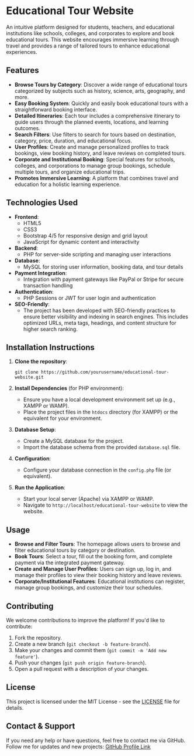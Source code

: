 # Educational Tour Website

An intuitive platform designed for students, teachers, and educational institutions like schools, colleges, and corporates to explore and book educational tours. This website encourages immersive learning through travel and provides a range of tailored tours to enhance educational experiences.

## Features

- **Browse Tours by Category**: Discover a wide range of educational tours categorized by subjects such as history, science, arts, geography, and more.
- **Easy Booking System**: Quickly and easily book educational tours with a straightforward booking interface.
- **Detailed Itineraries**: Each tour includes a comprehensive itinerary to guide users through the planned events, locations, and learning outcomes.
- **Search Filters**: Use filters to search for tours based on destination, category, price, duration, and educational focus.
- **User Profiles**: Create and manage personalized profiles to track bookings, view booking history, and leave reviews on completed tours.
- **Corporate and Institutional Booking**: Special features for schools, colleges, and corporations to manage group bookings, schedule multiple tours, and organize educational trips.
- **Promotes Immersive Learning**: A platform that combines travel and education for a holistic learning experience.

## Technologies Used

- **Frontend**:
  - HTML5
  - CSS3
  - Bootstrap 4/5 for responsive design and grid layout
  - JavaScript for dynamic content and interactivity
- **Backend**:
  - PHP for server-side scripting and managing user interactions
- **Database**:
  - MySQL for storing user information, booking data, and tour details
- **Payment Integration**:
  - Integration with payment gateways like PayPal or Stripe for secure transaction handling
- **Authentication**:
  - PHP Sessions or JWT for user login and authentication
- **SEO-Friendly**:
  - The project has been developed with SEO-friendly practices to ensure better visibility and indexing in search engines. This includes optimized URLs, meta tags, headings, and content structure for higher search ranking.

## Installation Instructions

1. **Clone the repository**:
   ```
   git clone https://github.com/yourusername/educational-tour-website.git
   ```
   
2. **Install Dependencies** (for PHP environment):
   - Ensure you have a local development environment set up (e.g., XAMPP or WAMP).
   - Place the project files in the `htdocs` directory (for XAMPP) or the equivalent for your environment.
   
3. **Database Setup**:
   - Create a MySQL database for the project.
   - Import the database schema from the provided `database.sql` file.
   
4. **Configuration**:
   - Configure your database connection in the `config.php` file (or equivalent).
   
5. **Run the Application**:
   - Start your local server (Apache) via XAMPP or WAMP.
   - Navigate to `http://localhost/educational-tour-website` to view the website.

## Usage

- **Browse and Filter Tours**: The homepage allows users to browse and filter educational tours by category or destination.
- **Book Tours**: Select a tour, fill out the booking form, and complete payment via the integrated payment gateway.
- **Create and Manage User Profiles**: Users can sign up, log in, and manage their profiles to view their booking history and leave reviews.
- **Corporate/Institutional Features**: Educational institutions can register, manage group bookings, and customize their tour schedules.

## Contributing

We welcome contributions to improve the platform! If you'd like to contribute:

1. Fork the repository.
2. Create a new branch (`git checkout -b feature-branch`).
3. Make your changes and commit them (`git commit -m 'Add new feature'`).
4. Push your changes (`git push origin feature-branch`).
5. Open a pull request with a description of your changes.

## License

This project is licensed under the MIT License - see the [LICENSE](LICENSE) file for details.

## Contact & Support

If you need any help or have questions, feel free to contact me via GitHub.  
Follow me for updates and new projects: [GitHub Profile Link](https://github.com/dipthakur)
